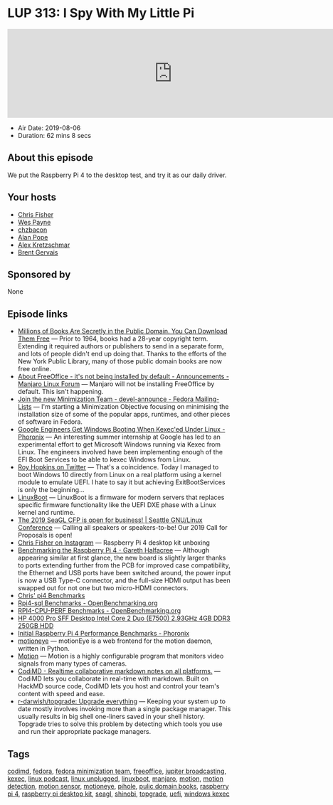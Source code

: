 # LUP 313: I Spy With My Little Pi

<iframe src="https://player.fireside.fm/v2/RUkczH-V+2nFOWW-9?theme=dark" width="740" height="200" frameborder="0" scrolling="no"></iframe>

* Air Date: 2019-08-06
* Duration: 62 mins 8 secs

## About this episode


We put the Raspberry Pi 4 to the desktop test, and try it as our daily driver. 

## Your hosts
* [Chris Fisher](https://linuxunplugged.com/hosts/chrislas)
* [Wes Payne](https://linuxunplugged.com/hosts/wes)
* [chzbacon](https://linuxunplugged.com/hosts/chzbacon)
* [Alan Pope](https://linuxunplugged.com/guests/alanpope)
* [Alex Kretzschmar](https://linuxunplugged.com/guests/alexktz)
* [Brent Gervais](https://linuxunplugged.com/guests/brentgervais)

## Sponsored by

None



## Episode links

  * [Millions of Books Are Secretly in the Public Domain. You Can Download Them Free](https://news.slashdot.org/story/19/08/06/1723220/millions-of-books-are-secretly-in-the-public-domain-you-can-download-them-free?utm_source=rss1.0mainlinkanon&utm_medium=feed "Millions of Books Are Secretly in the Public Domain. You Can Download Them Free") — Prior to 1964, books had a 28-year copyright term. Extending it required authors or publishers to send in a separate form, and lots of people didn't end up doing that. Thanks to the efforts of the New York Public Library, many of those public domain books are now free online.
  * [About FreeOffice - it's not being installed by default - Announcements - Manjaro Linux Forum](https://forum.manjaro.org/t/about-freeoffice-its-not-being-installed-by-default/97297 "About FreeOffice - it's not being installed by default - Announcements - Manjaro Linux Forum") — Manjaro will not be installing FreeOffice by default. This isn't happening.
  * [Join the new Minimization Team - devel-announce - Fedora Mailing-Lists](https://lists.fedoraproject.org/archives/list/devel-announce@lists.fedoraproject.org/thread/KJ25KBVKZMG7JYJMBPOEHWYG5BD63L4P/ "Join the new Minimization Team - devel-announce - Fedora Mailing-Lists") — I'm starting a Minimization Objective focusing on minimising the installation size of some of the popular apps, runtimes, and other pieces of software in Fedora.
  * [Google Engineers Get Windows Booting When Kexec'ed Under Linux - Phoronix](https://www.phoronix.com/scan.php?page=news_item&px=Google-Kexec-Windows-Linux "Google Engineers Get Windows Booting When Kexec'ed Under Linux - Phoronix") — An interesting summer internship at Google has led to an experimental effort to get Microsoft Windows running via Kexec from Linux. The engineers involved have been implementing enough of the EFI Boot Services to be able to kexec Windows from Linux. 
  * [Roy Hopkins on Twitter](https://twitter.com/rd_hopkins/status/1154888315092557824 "Roy Hopkins on Twitter") — That's a coincidence. Today I managed to boot Windows 10 directly from Linux on a real platform using a kernel module to emulate UEFI. I hate to say it but achieving ExitBootServices is only the beginning... 
  * [LinuxBoot](https://www.linuxboot.org/ "LinuxBoot") — LinuxBoot is a firmware for modern servers that replaces specific firmware functionality like the UEFI DXE phase with a Linux kernel and runtime. 
  * [The 2019 SeaGL CFP is open for business! | Seattle GNU/Linux Conference](https://seagl.org/news/2019/06/25/CFP-open.html "The 2019 SeaGL CFP is open for business! | Seattle GNU/Linux Conference") — Calling all speakers or speakers-to-be! Our 2019 Call for Proposals is open! 
  * [Chris Fisher on Instagram](https://www.instagram.com/p/B0xDczvp8wp/ "Chris Fisher on Instagram") — Raspberry Pi 4 desktop kit unboxing 
  * [Benchmarking the Raspberry Pi 4 - Gareth Halfacree](https://medium.com/@ghalfacree/benchmarking-the-raspberry-pi-4-73e5afbcd54b "Benchmarking the Raspberry Pi 4 - Gareth Halfacree") — Although appearing similar at first glance, the new board is slightly larger thanks to ports extending further from the PCB for improved case compatibility, the Ethernet and USB ports have been switched around, the power input is now a USB Type-C connector, and the full-size HDMI output has been swapped out for not one but two micro-HDMI connectors. 
  * [Chris' pi4 Benchmarks](https://openbenchmarking.org/result/1907309-HV-PI4TESTS924 "Chris' pi4 Benchmarks")
  * [Rpi4-sql Benchmarks - OpenBenchmarking.org](https://openbenchmarking.org/result/1907315-HV-RPI4SQL9141 "Rpi4-sql Benchmarks - OpenBenchmarking.org")
  * [RPI4-CPU-PERF Benchmarks - OpenBenchmarking.org](https://openbenchmarking.org/result/1908029-HV-RPI4CPUPE44 "RPI4-CPU-PERF Benchmarks - OpenBenchmarking.org")
  * [HP 4000 Pro SFF Desktop Intel Core 2 Duo (E7500) 2.93GHz 4GB DDR3 250GB HDD](https://www.pcliquidations.com/p69125-hp-4000-pro-sff?utm_campaign=Weekly%208-6-19%20DualCore%20PC%20%28QM7LV5%29&utm_medium=email&utm_source=Active%20in%20Last%2012%20Months%20%28%2B%20Signups%29&_ke=eyJrbF9lbWFpbCI6ICJwc2hhcGlyb0BoaXMuY29tIiwgImtsX2NvbXBhbnlfaWQiOiAiSkpZcVdLIn0%3D "HP 4000 Pro SFF Desktop Intel Core 2 Duo \(E7500\) 2.93GHz 4GB DDR3 250GB HDD")
  * [Initial Raspberry Pi 4 Performance Benchmarks - Phoronix](https://www.phoronix.com/scan.php?page=article&item=raspberry-pi4-benchmarks&num=2 "Initial Raspberry Pi 4 Performance Benchmarks - Phoronix")
  * [motioneye](https://github.com/ccrisan/motioneye/wiki "motioneye") — motionEye is a web frontend for the motion daemon, written in Python. 
  * [Motion](https://motion-project.github.io/ "Motion") — Motion is a highly configurable program that monitors video signals from many types of cameras. 
  * [CodiMD - Realtime collaborative markdown notes on all platforms.](https://github.com/hackmdio/codimd "CodiMD - Realtime collaborative markdown notes on all platforms.") — CodiMD lets you collaborate in real-time with markdown. Built on HackMD source code, CodiMD lets you host and control your team's content with speed and ease. 
  * [r-darwish/topgrade: Upgrade everything](https://github.com/r-darwish/topgrade "r-darwish/topgrade: Upgrade everything") — Keeping your system up to date mostly involves invoking more than a single package manager. This usually results in big shell one-liners saved in your shell history. Topgrade tries to solve this problem by detecting which tools you use and run their appropriate package managers. 



## Tags

[codimd](https://linuxunplugged.com/tags/codimd), [fedora](https://linuxunplugged.com/tags/fedora), [fedora minimization team](https://linuxunplugged.com/tags/fedora%20minimization%20team), [freeoffice](https://linuxunplugged.com/tags/freeoffice), [jupiter broadcasting](https://linuxunplugged.com/tags/jupiter%20broadcasting), [kexec](https://linuxunplugged.com/tags/kexec), [linux podcast](https://linuxunplugged.com/tags/linux%20podcast), [linux unplugged](https://linuxunplugged.com/tags/linux%20unplugged), [linuxboot](https://linuxunplugged.com/tags/linuxboot), [manjaro](https://linuxunplugged.com/tags/manjaro), [motion](https://linuxunplugged.com/tags/motion), [motion detection](https://linuxunplugged.com/tags/motion%20detection), [motion sensor](https://linuxunplugged.com/tags/motion%20sensor), [motioneye](https://linuxunplugged.com/tags/motioneye), [pihole](https://linuxunplugged.com/tags/pihole), [pulic domain books](https://linuxunplugged.com/tags/pulic%20domain%20books), [raspberry pi 4](https://linuxunplugged.com/tags/raspberry%20pi%204), [raspberry pi desktop kit](https://linuxunplugged.com/tags/raspberry%20pi%20desktop%20kit), [seagl](https://linuxunplugged.com/tags/seagl), [shinobi](https://linuxunplugged.com/tags/shinobi), [topgrade](https://linuxunplugged.com/tags/topgrade), [uefi](https://linuxunplugged.com/tags/uefi), [windows kexec](https://linuxunplugged.com/tags/windows%20kexec)